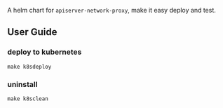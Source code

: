 
A helm chart for `apiserver-network-proxy`, make it easy deploy and test.

## User Guide

### deploy to kubernetes

```shell
make k8sdeploy
```

### uninstall

```shell
make k8sclean
```
